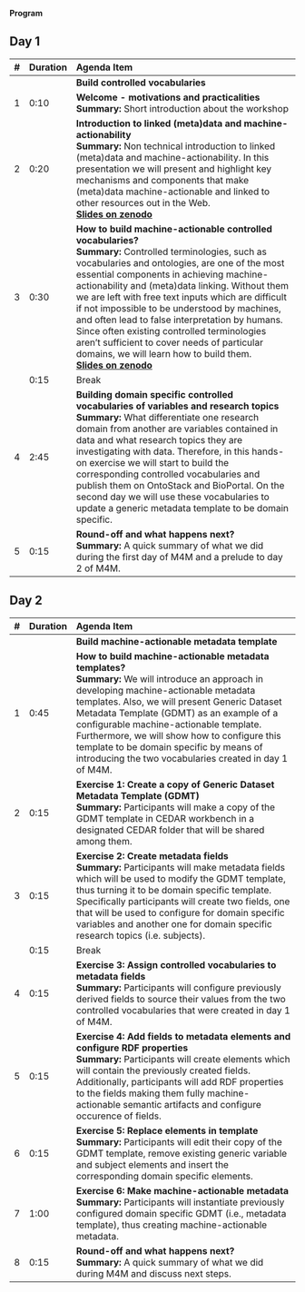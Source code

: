**Program**

## Day 1
| #   | Duration   | Agenda Item                                                                                                            |
|:----|:-----------|:-----------------------------------------------------------------------------------------------------------------------|
|     |            | **Build controlled vocabularies**                                                                                      |
| 1   | 0:10       | **Welcome - motivations and practicalities**<br />**Summary:** Short introduction  about the workshop                  | 
| 2   | 0:20       | **Introduction to linked (meta)data and machine-actionability** <br />**Summary:** Non technical introduction to linked (meta)data and machine-actionability. In this presentation we will present and highlight key mechanisms and components that make (meta)data machine-actionable and linked to other resources out in the Web.<br /> [**Slides on zenodo**](https://zenodo.org/record/4462058)|
| 3   | 0:30       | **How to build machine-actionable controlled vocabularies?** <br />**Summary:** Controlled terminologies, such as vocabularies and ontologies, are one of the most essential components in achieving machine-actionability and (meta)data linking. Without them we are left with free text inputs which are difficult if not impossible to be understood by machines, and often lead to false interpretation by humans. Since often existing controlled terminologies aren’t sufficient to cover needs of particular domains, we will learn how to build them.<br /> [**Slides on zenodo**](https://zenodo.org/record/4621141)|
|     | 0:15       | Break |
| 4   | 2:45       | **Building domain specific controlled vocabularies of variables and research topics** <br />**Summary:** What differentiate one research domain from another are variables contained in data and what research topics they are investigating with data. Therefore, in this hands-on exercise we will start to build the corresponding controlled vocabularies and publish them on OntoStack and BioPortal. On the second day we will use these vocabularies to update a generic metadata template to be domain specific.|
| 5   | 0:15       | **Round-off and what happens next?** <br /> **Summary:** A quick summary of what we did during the first day of M4M and a prelude to day 2 of M4M.|


## Day 2
| #   | Duration   | Agenda Item                                                                                                            |
|:----|:-----------|:-----------------------------------------------------------------------------------------------------------------------|
|     |            | **Build machine-actionable metadata template**|
| 1   | 0:45       | **How to build machine-actionable metadata templates?** <br /> **Summary:** We will introduce an approach in developing machine-actionable metadata templates. Also, we will present Generic Dataset Metadata Template (GDMT) as an example of a configurable machine-actionable template. Furthermore, we will show how to configure this template to be domain specific by means of introducing the two vocabularies created in day 1 of M4M. |
| 2   | 0:15       | **Exercise 1: Create a copy of Generic Dataset Metadata Template (GDMT)** <br /> **Summary:** Participants will make a copy of the GDMT template in CEDAR workbench in a designated CEDAR folder that will be shared among them.|
| 3   | 0:15       | **Exercise 2: Create metadata fields** <br /> **Summary:** Participants will make metadata fields which will be used to modify the GDMT template, thus turning it to be domain specific template. Specifically participants will create two fields, one that will be used to configure for domain specific variables and another one for domain specific research topics (i.e. subjects). |
|     | 0:15       | Break|
| 4   | 0:15       | **Exercise 3: Assign controlled vocabularies to metadata fields** <br /> **Summary:** Participants will configure previously derived fields to source their values from the two controlled vocabularies that were created in day 1 of M4M.|
| 5   | 0:15       | **Exercise 4: Add fields to metadata elements and configure RDF properties** <br /> **Summary:** Participants will create elements which will contain the previously created fields. Additionally, participants will add RDF properties to the fields making them fully machine-actionable semantic artifacts and configure occurence of fields. |
| 6   | 0:15       | **Exercise 5: Replace elements in template** <br /> **Summary:** Participants will edit their copy of the GDMT template, remove existing generic variable and subject elements and insert the corresponding domain specific elements. |
| 7   | 1:00       | **Exercise 6: Make machine-actionable metadata** <br /> **Summary:** Participants will instantiate previously configured domain specific GDMT (i.e., metadata template), thus creating machine-actionable metadata. |
| 8   | 0:15       | **Round-off and what happens next?** <br /> **Summary:** A quick summary of what we did during M4M and discuss next steps. |
